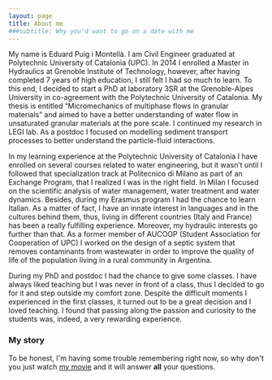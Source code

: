 ```yaml
---
layout: page
title: About me
###subtitle: Why you'd want to go on a date with me
---
```


My name is Eduard Puig i Montellà. I am Civil Engineer graduated at Polytechnic University of Catalonia (UPC). In 2014 I enrolled a Master in Hydraulics at Grenoble Institute of Technology, however, after having completed 7 years of high education, I still felt I had so much to learn. To this end, I decided to start a PhD at laboratory 3SR at the Grenoble-Alpes University in co-agreement with the Polytechnic University of Catalonia. My thesis is entitled “Micromechanics of multiphase flows in granular materials” and aimed to have a better understanding of water flow in unsaturated granular materials at the pore scale. I continued my research in LEGI lab. As a postdoc I focused on modelling sediment transport processes to better understand the particle-fluid interactions.

In my learning experience at the Polytechnic University of Catalonia I have enrolled on several courses related to water engineering, but it wasn’t until I followed that specialization track at Politecnico di Milano as part of an Exchange Program, that I realized I was in the right field. In Milan I focused on the scientific analysis of water management, water treatment and water dynamics. Besides, during my Erasmus program I had the chance to learn Italian. As a matter of fact, I have an innate interest in languages and in the cultures behind them, thus, living in different countries (Italy and France) has been a really fulfilling experience. Moreover, my hydraulic interests go further than that. As a former member of AUCOOP (Student Association for Cooperation of UPC) I worked on the design of a septic system that removes contaminants from wastewater in order to improve the quality of life of the population living in a rural community in Argentina. 

During my PhD and postdoc I had the chance to give some classes. I have always liked teaching but I was never in front of a class, thus I decided to go for it and step outside my comfort zone. Despite the difficult moments I experienced in the first classes, it turned out to be a great decision and I loved  teaching. I found that passing along the passion and curiosity to the students was, indeed, a very rewarding experience.

### My story

To be honest, I'm having some trouble remembering right now, so why don't you just watch [my movie](https://en.wikipedia.org/wiki/The_Princess_Bride_%28film%29) and it will answer **all** your questions.
